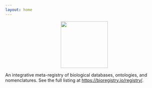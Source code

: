 ```yaml
---
layout: home
---
```

<p align="center">
  <img src="https://raw.githubusercontent.com/bioregistry/bioregistry/main/docs/source/logo.png" height="150">
</p>

An integrative meta-registry of biological databases, ontologies, and nomenclatures. See the full listing
at https://bioregistry.io/registry/.
